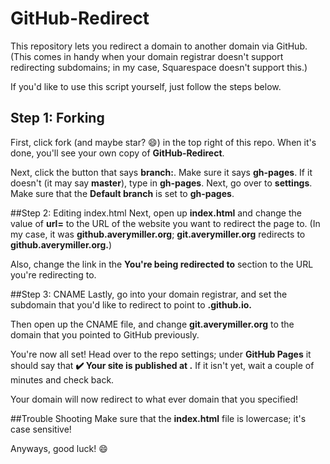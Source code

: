 # GitHub-Redirect
This repository lets you redirect a domain to another domain via GitHub.
(This comes in handy when your domain registrar doesn't support redirecting subdomains; in my case, Squarespace doesn't support this.)

If you'd like to use this script yourself, just follow the steps below.

## Step 1: Forking 
First, click fork (and maybe star? :smile:) in the top right of this repo.
When it's done, you'll see your own copy of **GitHub-Redirect**.

Next, click the button that says **branch:**. Make sure it says **gh-pages**. If it doesn't (it may say **master**), type in **gh-pages**. Next, go over to **settings**. Make sure that the **Default branch** is set to **gh-pages**.

##Step 2:  Editing index.html
Next, open up **index.html** and change the value of **url=** to the URL of the website you want to redirect the page to. (In my case, it was **github.averymiller.org**; **git.averymiller.org** redirects to **github.averymiller.org.**)

Also, change the link in the **You're being redirected to** section to the URL you're redirecting to.

##Step 3: CNAME
Lastly, go into your domain registrar, and set the subdomain that you'd like to redirect to point to **<Your Username>.github.io.**

Then open up the CNAME file, and change **git.averymiller.org** to the domain that you pointed to GitHub previously.

You're now all set! Head over to the repo settings; under **GitHub Pages** it should say that **:heavy_check_mark: Your site is published at <Your Domain>.**
If it isn't yet, wait a couple of minutes and check back.

Your domain will now redirect to what ever domain that you specified!

##Trouble Shooting
Make sure that the **index.html** file is lowercase; it's case sensitive!

Anyways, good luck! :smile:
